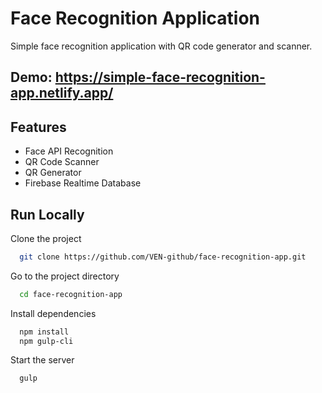 # Face Recognition Application

Simple face recognition application with QR code generator and scanner.

## Demo: https://simple-face-recognition-app.netlify.app/

## Features

- Face API Recognition
- QR Code Scanner
- QR Generator
- Firebase Realtime Database

## Run Locally

Clone the project

```bash
  git clone https://github.com/VEN-github/face-recognition-app.git
```

Go to the project directory

```bash
  cd face-recognition-app
```

Install dependencies

```bash
  npm install
  npm gulp-cli
```

Start the server

```bash
  gulp
```
